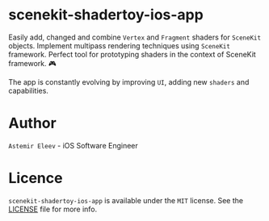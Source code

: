 # scenekit-shadertoy-ios-app
Easily add, changed and combine `Vertex` and `Fragment` shaders for `SceneKit` objects. Implement multipass rendering techniques using `SceneKit` framework. Perfect tool for prototyping  shaders in the context of SceneKit framework. 🎮

The app is constantly evolving by improving `UI`, adding new `shaders` and capabilities.

# Author 
`Astemir Eleev` - iOS Software Engineer

# Licence 
`scenekit-shadertoy-ios-app` is available under the `MIT` license. See the [LICENSE](https://github.com/jVirus/SceneShadertoy/blob/master/LICENSE) file for more info.
